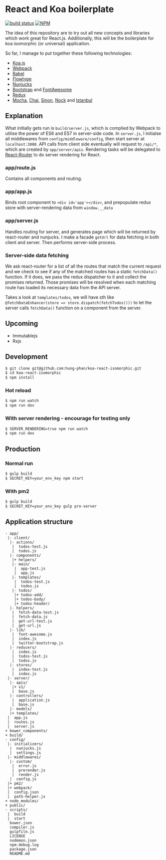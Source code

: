 # React and Koa boilerplate

[![build status](https://secure.travis-ci.org/hung-phan/koa-react-isomorphic.svg)](http://travis-ci.org/hung-phan/koa-react-isomorphic/)
[![NPM](https://nodei.co/npm/koa-react-isomorphic.png?downloads=true)](https://nodei.co/npm/koa-react-isomorphic/)

The idea of this repository are to try out all new concepts and libraries which work great for React.js.
Additionally, this will be the boilerplate for koa isomorphic (or universal) application.

So far, I manage to put together these following technologies:

* [Koa.js](https://github.com/koajs/koa)
* [Webpack](https://github.com/webpack/webpack)
* [Babel](https://babeljs.io/)
* [Flowtype](http://flowtype.org/)
* [Nunjucks](https://mozilla.github.io/nunjucks/)
* [Bootstrap](http://getbootstrap.com/css/) and [FontAwesome](https://fortawesome.github.io/Font-Awesome/)
* [Redux](https://github.com/rackt/redux)
* [Mocha](https://mochajs.org/), [Chai](http://chaijs.com/), [Sinon](http://sinonjs.org/), [Nock](https://github.com/pgte/nock) and [Istanbul](https://github.com/gotwarlost/istanbul)

## Explanation

What initially gets run is `build/server.js`, which is complied by Webpack to utilise the power of ES6 and ES7 in server-side code.
In `server.js`, I initialse all middlewares from `config/middleware/config`, then start server at `localhost:3000`. API calls
from client side eventually will request to `/api/*`, which are created by `app/server/apis`. Rendering tasks will be delegated to
[React-Router](https://github.com/rackt/react-router) to do server rendering for React.

### app/route.js

Contains all components and routing.

### app/app.js

Binds root component to `<div id='app'></div>`, and prepopulate redux store with server-rendering data from `window.__data`

### app/server.js

Handles routing for server, and generates page which will be returned by react-router and nunjucks. I make a facade `getUrl` for data fetching in both client and server.
Then performs server-side process.

### Server-side data fetching

We ask react-router for a list of all the routes that match the current request and we check to see if any of the matched routes has a static `fetchData()` function.
If it does, we pass the redux dispatcher to it and collect the promises returned. Those promises will be resolved when each matching route has loaded its
necessary data from the API server.

Takes a look at `templates/todos`, we will have sth like `@fetchDataEnhancer(store => store.dispatch(fetchTodos()))` to let the server calls `fetchData()` function
on a component from the server.

## Upcoming

* Immutablejs
* Rxjs

## Development

```bash
$ git clone git@github.com:hung-phan/koa-react-isomorphic.git
$ cd koa-react-isomorphic
$ npm install
```

### Hot reload

```bash
$ npm run watch
$ npm run dev
```

### With server rendering - encourage for testing only

```bash
$ SERVER_RENDERING=true npm run watch
$ npm run dev
```

## Production

### Normal run

```bash
$ gulp build
$ SECRET_KEY=your_env_key npm start
```

### With pm2

```bash
$ gulp build
$ SECRET_KEY=your_env_key gulp pro-server
```

## Application structure

```
- app/
 |- client/
  |- actions/
   |  todos-test.js
   |  todos.js
  |- components/
   |+ helpers/
   |- main/
    |  app-test.js
    |  app.js
   |- templates/
    |  todos-test.js
    |  todos.js
   |- todos/
    |+ todos-add/
    |+ todos-body/
    |+ todos-header/
  |- helpers/
   |  fetch-data-test.js
   |  fetch-data.js
   |  get-url-test.js
   |  get-url.js
  |- lib/
   |  font-awesome.js
   |  index.js
   |  twitter-bootstrap.js
  |- reducers/
   |  index.js
   |  todos-test.js
   |  todos.js
  |- stores/
   |  index-test.js
   |  index.js
 |- server/
  |- apis/
   |+ v1/
   |  base.js
  |- controllers/
   |  application.js
   |  base.js
  |- models/
  |+ templates/
 |  app.js
 |  routes.js
 |  server.js
+ bower_components/
+ build/
- config/
 |- initializers/
  |  nunjucks.js
  |  settings.js
 |- middlewares/
  |- custom/
   |  error.js
   |  prerender.js
   |  render.js
  |  config.js
 |+ pm2/
 |+ webpack/
 |  config.json
 |  path-helper.js
+ node_modules/
+ public/
- scripts/
 |  build
 |  start
  bower.json
  compiler.js
  gulpfile.js
  LICENSE
  nodemon.json
  npm-debug.log
  package.json
  README.md
```
